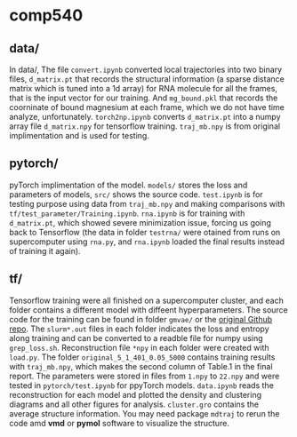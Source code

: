 # comp540

## data/
In data/, The file `convert.ipynb` converted local trajectories into two binary files, `d_matrix.pt` that records the structural information (a sparse distance matrix which is tuned into a 1d array) for RNA molecule for all the frames, that is the input vector for our training. And `mg_bound.pkl` that records the coorninate of bound magnesium at each frame, which we do not have time analyze, unfortunately. `torch2np.ipynb` converts `d_matrix.pt` into a numpy array file `d_matrix.npy` for tensorflow training. `traj_mb.npy` is from original implimentation and is used for testing.

## pytorch/
pyTorch implimentation of the model. `models/` stores the loss and parameters of models, `src/` shows the source code. `test.ipynb` is for testing purpose using data from `traj_mb.npy` and making comparisons with `tf/test_parameter/Training.ipynb`. `rna.ipynb` is for training with `d_matrix.pt`, which showed severe minimization issue, forcing us going back to Tensorflow (the data in folder `testrna/` were otained from runs on supercomputer using `rna.py`, and `rna.ipynb` loaded the final results instead of training it again).

## tf/
Tensorflow training were all finished on a supercomputer cluster, and each folder contains a different model with diffeent hyperparameters. The source code for the training can be found in folder `gmvae/` or the [original Github repo](https://github.com/yabozkurt/gmvae). The `slurm*.out` files in each folder indicates the loss and entropy along training and can be converted to a readble file for numpy using `grep_loss.sh`. Reconstruction file `*npy` in each folder were created with `load.py`. The folder `original_5_1_401_0.05_5000` contains training results with `traj_mb.npy`, which makes the second column of Table.1 in the final report. The parameters were stored in files from `1.npy` to `22.npy` and were tested in `pytorch/test.ipynb` for ppyTorch models. `data.ipynb` reads the reconstruction for each model and plotted the density and clustering diagrams and all other figures for analysis. `cluster.gro` contains the average structure information. You may need package `mdtraj` to rerun the code amd **vmd** or **pymol** software to visualize the structure.
